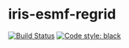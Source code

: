 # iris-esmf-regrid

[![Build Status](https://api.cirrus-ci.com/github/SciTools-incubator/iris-esmf-regrid.svg)](https://cirrus-ci.com/github/SciTools-incubator/iris-esmf-regrid)
[![Code style: black](https://img.shields.io/badge/code%20style-black-000000.svg)](https://github.com/psf/black)

